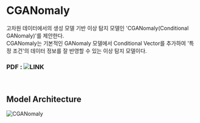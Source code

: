 # CGANomaly

고차원 데이터에서의 생성 모델 기반 이상 탐지 모델인 'CGANomaly(Conditional GANomaly)'를 제안한다. </br>
CGANomaly는 기본적인 GANomaly 모델에서 Conditional Vector를 추가하여 '특정 조건'의 데이터 정보를 잘 반영할 수 있는 이상 탐지 모델이다. </br>

### PDF : ![LINK]()
</br>


## Model Architecture </br>

![CGANomaly](https://github.com/user-attachments/assets/c55ea7a0-e8d3-4bf8-a082-c986e56c3b9e)

